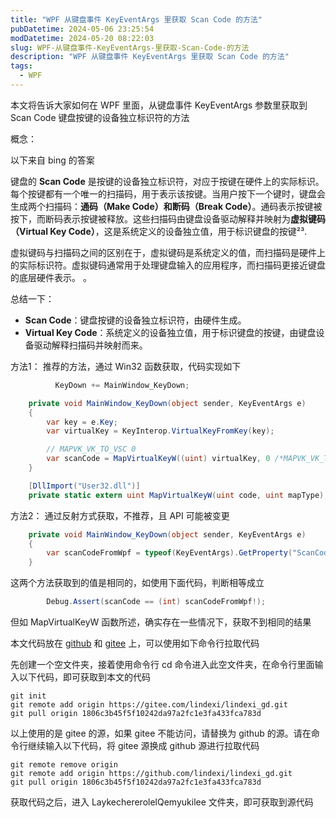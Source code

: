 ```yaml
---
title: "WPF 从键盘事件 KeyEventArgs 里获取 Scan Code 的方法"
pubDatetime: 2024-05-06 23:25:54
modDatetime: 2024-05-20 08:22:03
slug: WPF-从键盘事件-KeyEventArgs-里获取-Scan-Code-的方法
description: "WPF 从键盘事件 KeyEventArgs 里获取 Scan Code 的方法"
tags:
  - WPF
---
```





本文将告诉大家如何在 WPF 里面，从键盘事件 KeyEventArgs 参数里获取到 Scan Code 键盘按键的设备独立标识符的方法

<!--more-->


<!-- CreateTime:2024/05/07 07:25:54 -->

<!-- 发布 -->
<!-- 博客 -->

概念：

以下来自 bing 的答案

键盘的 **Scan Code** 是按键的设备独立标识符，对应于按键在硬件上的实际标识。每个按键都有一个唯一的扫描码，用于表示该按键。当用户按下一个键时，键盘会生成两个扫描码：**通码（Make Code）**和**断码（Break Code）**。通码表示按键被按下，而断码表示按键被释放。这些扫描码由键盘设备驱动解释并映射为**虚拟键码（Virtual Key Code）**，这是系统定义的设备独立值，用于标识键盘的按键²³.

虚拟键码与扫描码之间的区别在于，虚拟键码是系统定义的值，而扫描码是硬件上的实际标识符。虚拟键码通常用于处理键盘输入的应用程序，而扫描码更接近键盘的底层硬件表示。 。

总结一下：
- **Scan Code**：键盘按键的设备独立标识符，由硬件生成。
- **Virtual Key Code**：系统定义的设备独立值，用于标识键盘的按键，由键盘设备驱动解释扫描码并映射而来。

方法1： 推荐的方法，通过 Win32 函数获取，代码实现如下

```csharp
          KeyDown += MainWindow_KeyDown;

    private void MainWindow_KeyDown(object sender, KeyEventArgs e)
    {
        var key = e.Key;
        var virtualKey = KeyInterop.VirtualKeyFromKey(key);

        // MAPVK_VK_TO_VSC 0
        var scanCode = MapVirtualKeyW((uint) virtualKey, 0 /*MAPVK_VK_TO_VSC*/);
    }

    [DllImport("User32.dll")]
    private static extern uint MapVirtualKeyW(uint code, uint mapType);
```

方法2： 通过反射方式获取，不推荐，且 API 可能被变更

```csharp
    private void MainWindow_KeyDown(object sender, KeyEventArgs e)
    {
        var scanCodeFromWpf = typeof(KeyEventArgs).GetProperty("ScanCode", BindingFlags.Public | BindingFlags.NonPublic | BindingFlags.Instance)!.GetValue(e);
    }
```

这两个方法获取到的值是相同的，如使用下面代码，判断相等成立

```csharp
        Debug.Assert(scanCode == (int) scanCodeFromWpf!);
```

但如 MapVirtualKeyW 函数所述，确实存在一些情况下，获取不到相同的结果


本文代码放在 [github](https://github.com/lindexi/lindexi_gd/tree/1806c3b45f5f10242da97a2fc1e3fa433fca783d/LaykechererolelQemyukilee) 和 [gitee](https://gitee.com/lindexi/lindexi_gd/tree/1806c3b45f5f10242da97a2fc1e3fa433fca783d/LaykechererolelQemyukilee) 上，可以使用如下命令行拉取代码

先创建一个空文件夹，接着使用命令行 cd 命令进入此空文件夹，在命令行里面输入以下代码，即可获取到本文的代码

```
git init
git remote add origin https://gitee.com/lindexi/lindexi_gd.git
git pull origin 1806c3b45f5f10242da97a2fc1e3fa433fca783d
```

以上使用的是 gitee 的源，如果 gitee 不能访问，请替换为 github 的源。请在命令行继续输入以下代码，将 gitee 源换成 github 源进行拉取代码

```
git remote remove origin
git remote add origin https://github.com/lindexi/lindexi_gd.git
git pull origin 1806c3b45f5f10242da97a2fc1e3fa433fca783d
```

获取代码之后，进入 LaykechererolelQemyukilee 文件夹，即可获取到源代码
